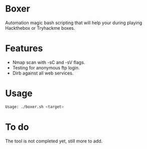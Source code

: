 # Boxer
Automation magic bash scripting that will help your during playing Hackthebox or Tryhackme boxes.

# Features

- Nmap scan with -sC and -sV flags.
- Testing for anonymous ftp login.
- Dirb against all web services.

# Usage

```bash
Usage: ./boxer.sh <target>
```

# To do

The tool is not completed yet, still more to add.
